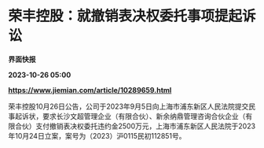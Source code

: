 # 荣丰控股：就撤销表决权委托事项提起诉讼
**界面快报**

**2023-10-26 05:00**

**https://www.jiemian.com/article/10289659.html**

荣丰控股10月26日公告，公司于2023年9月5日向上海市浦东新区人民法院提交民事起诉状，要求长沙文超管理企业（有限合伙）、新余纳鼎管理咨询合伙企业（有限合伙）支付撤销表决权委托违约金2500万元，上海市浦东新区人民法院于2023年10月24日立案，案号为（2023）沪0115民初112851号。